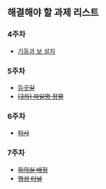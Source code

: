 ## 해결해야 할 과제 리스트
### 4주차
* [기둥과 보 설치](https://school.programmers.co.kr/learn/courses/30/lessons/60061)
### 5주차
* ~~[등굣길](https://school.programmers.co.kr/learn/courses/30/lessons/42898)~~
* ~~[[3차] 파일명 정렬](https://school.programmers.co.kr/learn/courses/30/lessons/17686)~~
### 6주차
* ~~[퇴사](https://www.acmicpc.net/problem/14501)~~
### 7주차
* ~~[회의실 배정](https://www.acmicpc.net/problem/1931)~~
* ~~[행성 터널](https://www.acmicpc.net/problem/2887)~~